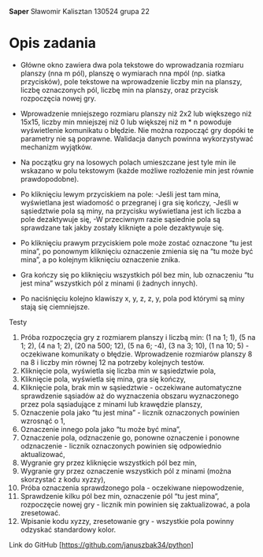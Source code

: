 **Saper**
Sławomir Kalisztan 130524 grupa 22

# Opis zadania

* Główne okno zawiera dwa pola tekstowe do wprowadzania rozmiaru planszy (nna m pól), planszę o wymiarach nna mpól (np. siatka przycisków), pole tekstowe na wprowadzenie liczby min na planszy, liczbę oznaczonych pól, liczbę min na planszy, oraz przycisk rozpoczęcia nowej gry.

* Wprowadzenie mniejszego rozmiaru planszy niż 2x2 lub większego niż 15x15, liczby min mniejszej niż 0 lub większej niż m * n powoduje wyświetlenie komunikatu o błędzie. Nie można rozpocząć gry dopóki te parametry nie są poprawne. Walidacja danych powinna wykorzystywać mechanizm wyjątków.

* Na początku gry na losowych polach umieszczane jest tyle min ile wskazano w polu tekstowym (każde możliwe rozłożenie min jest równie prawdopodobne).

* Po kliknięciu lewym przyciskiem na pole:
 -Jeśli jest tam mina, wyświetlana jest wiadomość o przegranej i gra się kończy,
 -Jeśli w sąsiedztwie pola są miny, na przycisku wyświetlana jest ich liczba a pole dezaktywuje się,
 -W przeciwnym razie sąsiednie pola są sprawdzane tak jakby zostały kliknięte a pole dezaktywuje się.
 
* Po kliknięciu prawym przyciskiem pole może zostać oznaczone “tu jest mina”, po ponownym kliknięciu oznaczenie zmienia się na “tu może być mina”, a po kolejnym kliknięciu oznaczenie znika.

* Gra kończy się po kliknięciu wszystkich pól bez min, lub oznaczeniu “tu jest mina” wszystkich pól z minami (i żadnych innych).

* Po naciśnięciu kolejno klawiszy x, y, z, z, y, pola pod którymi są miny stają się ciemniejsze.

Testy
1. Próba rozpoczęcia gry z rozmiarem planszy i liczbą min: (1 na 1; 1), (5 na 1; 2), (4 na 1; 2), (20 na 500; 12), (5 na 6; -4), (3 na 3; 10), (1 na 10; 5) - oczekiwane komunikaty o błędzie. Wprowadzenie rozmiarów planszy 8 na 8 i liczby min równej 12 na potrzeby kolejnych testów.
2. Kliknięcie pola, wyświetla się liczba min w sąsiedztwie pola,
3. Kliknięcie pola, wyświetla się mina, gra się kończy,
4. Kliknięcie pola, brak min w sąsiedztwie - oczekiwane automatyczne sprawdzenie sąsiadów aż do wyznaczenia obszaru wyznaczonego przez pola sąsiadujące z minami lub krawędzie planszy,
5. Oznaczenie pola jako “tu jest mina” - licznik oznaczonych powinien wzrosnąć o 1,
6. Oznaczenie innego pola jako “tu może być mina”,
7. Oznaczenie pola, odznaczenie go, ponowne oznaczenie i ponowne odznaczenie - licznik oznaczonych powinien się odpowiednio aktualizować,
8. Wygranie gry przez kliknięcie wszystkich pól bez min,
9. Wygranie gry przez oznaczenie wszystkich pól z minami (można skorzystać z kodu xyzzy),
10. Próba oznaczenia sprawdzonego pola - oczekiwane niepowodzenie,
11. Sprawdzenie kilku pól bez min, oznaczenie pól “tu jest mina”, rozpoczęcie nowej gry - licznik min powinien się zaktualizować, a pola zresetować.
12. Wpisanie kodu xyzzy, zresetowanie gry - wszystkie pola powinny odzyskać standardowy kolor.

Link do GitHub [https://github.com/januszbak34/python]
